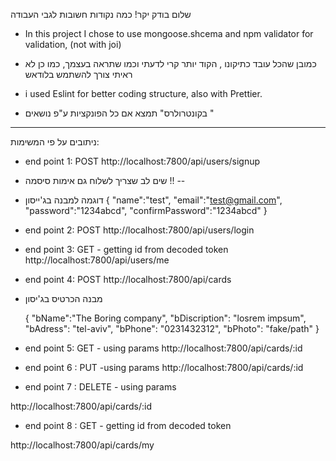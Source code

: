 שלום בודק יקר!
כמה נקודות חשובות לגבי העבודה

- In this project I chose to use mongoose.shcema and npm validator for validation, (not with joi)

- כמובן שהכל עובד כתיקונו , הקוד יותר קרי לדעתי וכמו שתראה בעצמך, כמו כן לא ראיתי צורך להשתמש בלודאש

- i used Eslint for better coding structure, also with Prettier.

- בקונטרולרס" תמצא אם כל הפונקציות ע"פ נושאים "

---

ניתובים על פי המשימות:

- end point 1: POST
  http://localhost:7800/api/users/signup

* שים לב שצריך לשלוח גם אימות סיסמה !! --

- דוגמה למבנה בג'ייסון
  {
  "name":"test",
  "email":"test@gmail.com",
  "password":"1234abcd",
  "confirmPassword":"1234abcd"
  }

- end point 2: POST
  http://localhost:7800/api/users/login

- end point 3: GET - getting id from decoded token
  http://localhost:7800/api/users/me

- end point 4: POST
  http://localhost:7800/api/cards

* מבנה הכרטיס בג'יסון

  {
  "bName":"The Boring company",
  "bDiscription": "losrem impsum",
  "bAdress": "tel-aviv",
  "bPhone": "0231432312",
  "bPhoto": "fake/path"
  }

- end point 5: GET - using params
  http://localhost:7800/api/cards/:id

- end point 6 : PUT -using params
  http://localhost:7800/api/cards/:id

- end point 7 : DELETE - using params

http://localhost:7800/api/cards/:id

- end point 8 : GET - getting id from decoded token

http://localhost:7800/api/cards/my
